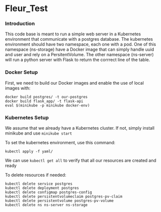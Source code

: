 # Fleur_Test


### Introduction

This code base is meant to run a simple web server in a Kubernetes environment that communicate with a postgres database.
The kubernetes environment should have two namespace, each one with a pod.
One of this namespace (ns-storage) have a Docker image that can simply handle uuid and user and rely on a PersitentVolume.
The other namespace (ns-server) will run a python server with Flask to return the corrrect line of the table.


### Docker Setup


First, we need to build our Docker images and enable the use of local images with: 
```
docker build postgres/ -t our-postgres
docker build flask_app/ -t flask-api
eval $(minikube -p minikube docker-env)
``` 


### Kubernetes Setup


We assume that we already have a Kubernetes cluster. If not, simply install minikube and use `minikube start`

To set the kubernetes environment, use this command: 
```
kubectl apply -f yaml/
```


We can use `kubectl get all` to verify that all our resources are created and ready

To delete resources if needed:
```
kubectl delete service postgres 
kubectl delete deployment postgres
kubectl delete configmap postgres-config
kubectl delete persistentvolumeclaim postgres-pv-claim
kubectl delete persistentvolume postgres-pv-volume
kubectl delete ns ns-server ns-storage
```